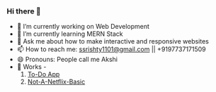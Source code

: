### Hi there 👋

- 🔭 I’m currently working on Web Development
- 🌱 I’m currently learning MERN Stack
- 💬 Ask me about how to make interactive and responsive websites
- 📫 How to reach me: ssrishty1101@gmail.com  ||  +9197737171509
- 😄 Pronouns: People call me Akshi
- 🧐 Works - 
     1. [To-Do App](https://to-do-check.firebaseapp.com/) 
     2. [Not-A-Netflix-Basic](https://not-a-netflix.web.app/)
    
